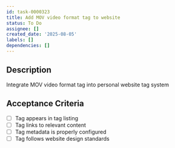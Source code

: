 ```yaml
---
id: task-0000323
title: Add MOV video format tag to website
status: To Do
assignee: []
created_date: '2025-08-05'
labels: []
dependencies: []
---
```


## Description

Integrate MOV video format tag into personal website tag system

## Acceptance Criteria

- [ ] Tag appears in tag listing
- [ ] Tag links to relevant content
- [ ] Tag metadata is properly configured
- [ ] Tag follows website design standards
